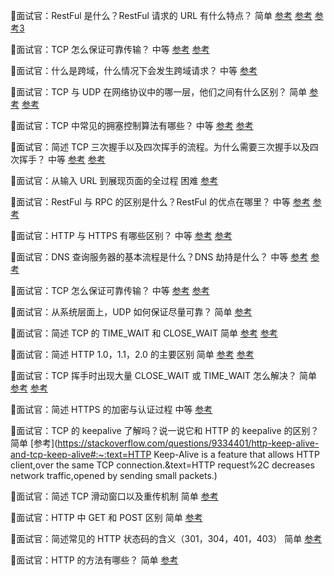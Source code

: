 📝面试官：RestFul 是什么？RestFul 请求的 URL 有什么特点？ 简单 [参考](https://www.redhat.com/en/topics/api/what-is-a-rest-api) [参考](https://restfulapi.net/) [参考3](https://www.ruanyifeng.com/blog/2014/05/restful_api.html)

📝面试官：TCP 怎么保证可靠传输？ 中等 [参考](https://www.cs.colostate.edu/~christos/cs557s12/Slides/05TCP.pdf) [参考](https://snailclimb.gitee.io/javaguide/#/docs/network/计算机网络?id=四-tcp-协议如何保证可靠传输)

📝面试官：什么是跨域，什么情况下会发生跨域请求？ 中等 [参考](https://developer.mozilla.org/zh-CN/docs/Web/HTTP/CORS)

📝面试官：TCP 与 UDP 在网络协议中的哪一层，他们之间有什么区别？ 简单 [参考](https://www.guru99.com/tcp-vs-udp-understanding-the-difference.html) [参考](https://developer.aliyun.com/article/454541)

📝面试官：TCP 中常见的拥塞控制算法有哪些？ 中等 [参考](https://zh.wikipedia.org/wiki/TCP拥塞控制) [参考](https://snailclimb.gitee.io/javaguide/#/docs/network/计算机网络?id=四-tcp-协议如何保证可靠传输)

📝面试官：简述 TCP 三次握手以及四次挥手的流程。为什么需要三次握手以及四次挥手？ 中等 [参考](https://hit-alibaba.github.io/interview/basic/network/TCP.html) [参考](https://zhuanlan.zhihu.com/p/53374516)

📝面试官：从输入 URL 到展现页面的全过程 困难 [参考](https://github.com/alex/what-happens-when)

📝面试官：RestFul 与 RPC 的区别是什么？RestFul 的优点在哪里？ 中等 [参考](https://zhuanlan.zhihu.com/p/34440779) [参考](https://cloud.google.com/blog/products/application-development/rest-vs-rpc-what-problems-are-you-trying-to-solve-with-your-apis)

📝面试官：HTTP 与 HTTPS 有哪些区别？ 中等 [参考](https://www.keycdn.com/blog/difference-between-http-and-https) [参考](https://www.runoob.com/w3cnote/http-vs-https.html)

📝面试官：DNS 查询服务器的基本流程是什么？DNS 劫持是什么？ 中等 [参考](https://www.cloudflare.com/learning/dns/what-is-dns/) [参考](https://www.ruanyifeng.com/blog/2016/06/dns.html)

📝面试官：TCP 怎么保证可靠传输？ 中等 [参考](https://www.cs.colostate.edu/~christos/cs557s12/Slides/05TCP.pdf) [参考](https://snailclimb.gitee.io/javaguide/#/docs/network/计算机网络?id=四-tcp-协议如何保证可靠传输)

📝面试官：从系统层面上，UDP 如何保证尽量可靠？ 简单 [参考](https://www.infoq.cn/article/how-to-make-udp-reliable)

📝面试官：简述 TCP 的 TIME_WAIT 和 CLOSE_WAIT 简单 [参考](https://superuser.com/questions/173535/what-are-close-wait-and-time-wait-states) [参考](https://zhuanlan.zhihu.com/p/60382685)

📝面试官：简述 HTTP 1.0，1.1，2.0 的主要区别 简单 [参考](https://www.digitalocean.com/community/tutorials/http-1-1-vs-http-2-what-s-the-difference) [参考](https://juejin.cn/post/6844903489596833800)

📝面试官：TCP 挥手时出现大量 CLOSE_WAIT 或 TIME_WAIT 怎么解决？ 简单 [参考](https://superuser.com/questions/173535/what-are-close-wait-and-time-wait-states) [参考](https://zhuanlan.zhihu.com/p/60382685)

📝面试官：简述 HTTPS 的加密与认证过程 中等 [参考](https://www.ruanyifeng.com/blog/2014/09/illustration-ssl.html)

📝面试官：TCP 的 keepalive 了解吗？说一说它和 HTTP 的 keepalive 的区别？ 简单 [参考](https://stackoverflow.com/questions/9334401/http-keep-alive-and-tcp-keep-alive#:~:text=HTTP Keep-Alive is a feature that allows HTTP client,over the same TCP connection.&text=HTTP request%2C decreases network traffic,opened by sending small packets.)

📝面试官：简述 TCP 滑动窗口以及重传机制 简单 [参考](https://snailclimb.gitee.io/javaguide/#/docs/network/计算机网络?id=四-tcp-协议如何保证可靠传输)

📝面试官：HTTP 中 GET 和 POST 区别 简单 [参考](https://www.runoob.com/tags/html-httpmethods.html)

📝面试官：简述常见的 HTTP 状态码的含义（301，304，401，403） 简单 [参考](https://developer.mozilla.org/zh-CN/docs/Web/HTTP/Status)

📝面试官：HTTP 的方法有哪些？ 简单 [参考](https://developer.mozilla.org/zh-CN/docs/Web/HTTP/Methods)